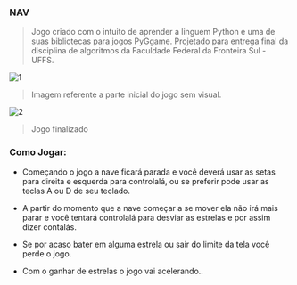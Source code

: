 ### **NAV**

> Jogo criado com o intuito de aprender a linguem Python e uma de suas bibliotecas para jogos PyGgame.
> Projetado para entrega final da disciplina de algoritmos da Faculdade Federal da Fronteira Sul - UFFS.

![1](https://user-images.githubusercontent.com/31069290/60270488-e6860480-98c6-11e9-8e61-02a5f7ec0a4d.png)
> Imagem referente a parte inicial do jogo sem visual.

![2](https://user-images.githubusercontent.com/31069290/60271078-0d910600-98c8-11e9-9e9f-151f7cd0af01.png)
> Jogo finalizado

### **Como Jogar:**

- Começando o jogo a nave ficará parada e você deverá usar as setas para direita e esquerda para controlalá, ou se preferir pode usar as teclas A ou D de seu teclado.

- A partir do momento que a nave começar a se mover ela não irá mais parar e você tentará controlalá para desviar as estrelas e por assim dizer contalás.

- Se por acaso bater em alguma estrela ou sair do limite da tela você perde o jogo.

- Com o ganhar de estrelas o jogo vai acelerando..
